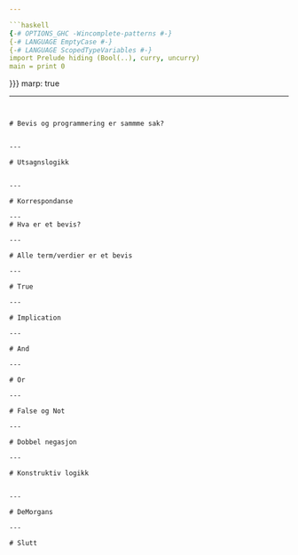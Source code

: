 ```yaml
---

```haskell
{-# OPTIONS_GHC -Wincomplete-patterns #-}
{-# LANGUAGE EmptyCase #-}
{-# LANGUAGE ScopedTypeVariables #-}
import Prelude hiding (Bool(..), curry, uncurry)
main = print 0
```
}}}
marp: true
<!-- paginate: true -->

---
```


# Bevis og programmering er sammme sak?


---

# Utsagnslogikk


---

# Korrespondanse

---
# Hva er et bevis?

---

# Alle term/verdier er et bevis

---

# True

---

# Implication

---

# And

---

# Or

---

# False og Not

---

# Dobbel negasjon

---

# Konstruktiv logikk


---

# DeMorgans

---

# Slutt

